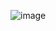 ![image](https://user-images.githubusercontent.com/121361500/210114167-93760069-a52e-400c-ab2d-bcff5a66951f.png)
